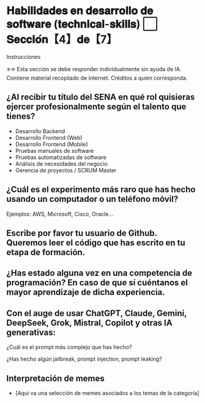 # 𝐇𝐚𝐛𝐢𝐥𝐢𝐝𝐚𝐝𝐞𝐬 𝐞𝐧 𝐝𝐞𝐬𝐚𝐫𝐫𝐨𝐥𝐥𝐨 𝐝𝐞 𝐬𝐨𝐟𝐭𝐰𝐚𝐫𝐞 (𝐭𝐞𝐜𝐡𝐧𝐢𝐜𝐚𝐥-𝐬𝐤𝐢𝐥𝐥𝐬) ⬜️ 𝐒𝐞𝐜𝐜𝐢𝐨́𝐧【4】𝐝𝐞【7】

Instrucciones

✳️✳️ Esta sección se debe responder individualmente sin ayuda de IA.
Contiene material recopilado de internet. Créditos a quien corresponda.

## ¿Al recibir tu título del SENA en qué rol quisieras ejercer profesionalmente según el talento que tienes?

- Desarrollo Backend
- Desarrollo Frontend (Web)
- Desarrollo Frontend (Mobile)
- Pruebas manuales de software
- Pruebas automatizadas de software
- Análisis de necesidades del negocio
- Gerencia de proyectos / SCRUM Master

## ¿Cuál es el experimento más raro que has hecho usando un computador o un teléfono móvil?

Ejemplos: AWS, Microsoft, Cisco, Oracle...

## Escribe por favor tu usuario de Github. Queremos leer el código que has escrito en tu etapa de formación.

## ¿Has estado alguna vez en una competencia de programación? En caso de que sí cuéntanos el mayor aprendizaje de dicha experiencia.

## Con el auge de usar ChatGPT, Claude, Gemini, DeepSeek, Grok, Mistral, Copilot y otras IA generativas:

¿Cuál es el prompt más complejo que has hecho?

¿Has hecho algún jailbreak, prompt injection, prompt leaking?

## Interpretación de memes

- [Aquí va una selección de memes asociados a los temas de la categoría]
